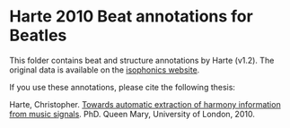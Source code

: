 # Harte 2010 Beat annotations for Beatles

This folder contains beat and structure annotations by Harte (v1.2).
The original data is available on the [isophonics website](http://isophonics.net/content/reference-annotations-beatles).  

If you use these annotations, please cite the following thesis:    

Harte, Christopher. [Towards automatic extraction of harmony information from music signals](https://code.soundsoftware.ac.uk/attachments/download/330/chris_harte_phd_thesis.pdf). PhD. Queen Mary, University of London, 2010.